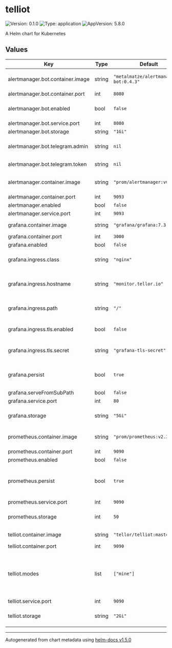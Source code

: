 # telliot

![Version: 0.1.0](https://img.shields.io/badge/Version-0.1.0-informational?style=flat-square) ![Type: application](https://img.shields.io/badge/Type-application-informational?style=flat-square) ![AppVersion: 5.8.0](https://img.shields.io/badge/AppVersion-5.8.0-informational?style=flat-square)

A Helm chart for Kubernetes

## Values

| Key                              | Type   | Default                               | Description                                                             |
| -------------------------------- | ------ | ------------------------------------- | ----------------------------------------------------------------------- |
| alertmanager.bot.container.image | string | `"metalmatze/alertmanager-bot:0.4.3"` | Docker image for alertmanager                                           |
| alertmanager.bot.container.port  | int    | `8080`                                |                                                                         |
| alertmanager.bot.enabled         | bool   | `false`                               | Whether to enable alertmanager                                          |
| alertmanager.bot.service.port    | int    | `8080`                                |                                                                         |
| alertmanager.bot.storage         | string | `"1Gi"`                               |                                                                         |
| alertmanager.bot.telegram.admin  | string | `nil`                                 | Telegram admin username                                                 |
| alertmanager.bot.telegram.token  | string | `nil`                                 | Telegram token                                                          |
| alertmanager.container.image     | string | `"prom/alertmanager:v0.19.0"`         | Docker image for alertmanager                                           |
| alertmanager.container.port      | int    | `9093`                                |                                                                         |
| alertmanager.enabled             | bool   | `false`                               |                                                                         |
| alertmanager.service.port        | int    | `9093`                                |                                                                         |
| grafana.container.image          | string | `"grafana/grafana:7.3.6"`             | Docker image for grafana                                                |
| grafana.container.port           | int    | `3000`                                |                                                                         |
| grafana.enabled                  | bool   | `false`                               |                                                                         |
| grafana.ingress.class            | string | `"nginx"`                             | Ingress class to use for grafana                                        |
| grafana.ingress.hostname         | string | `"monitor.tellor.io"`                 | Hostname to use for accessing grafana                                   |
| grafana.ingress.path             | string | `"/"`                                 | Subpath to access grafana                                               |
| grafana.ingress.tls.enabled      | bool   | `false`                               | Enable/Disable TLS for grafana                                          |
| grafana.ingress.tls.secret       | string | `"grafana-tls-secret"`                | Name of TLS secret to use for grafana                                   |
| grafana.persist                  | bool   | `true`                                | Enable persistance for grafana configuration                            |
| grafana.serveFromSubPath         | bool   | `false`                               |                                                                         |
| grafana.service.port             | int    | `80`                                  |                                                                         |
| grafana.storage                  | string | `"5Gi"`                               | Grafana persistent storage size                                         |
| prometheus.container.image       | string | `"prom/prometheus:v2.24.0"`           | Docker image for prometheus                                             |
| prometheus.container.port        | int    | `9090`                                |                                                                         |
| prometheus.enabled               | bool   | `false`                               |                                                                         |
| prometheus.persist               | bool   | `true`                                | Enable persistance for prometheus data                                  |
| prometheus.service.port          | int    | `9090`                                |                                                                         |
| prometheus.storage               | int    | `50`                                  | Prometheus storage size in GB                                           |
| telliot.container.image          | string | `"tellor/telliot:master"`             | Docker image for telliot                                                |
| telliot.container.port           | int    | `9090`                                |                                                                         |
| telliot.modes                    | list   | `["mine"]`                            | Array of commands to spawn separate instances of telliot instances with |
| telliot.service.port             | int    | `9090`                                |                                                                         |
| telliot.storage                  | string | `"2Gi"`                               | telliot persistent storage size                                         |

----------------------------------------------
Autogenerated from chart metadata using [helm-docs v1.5.0](https://github.com/norwoodj/helm-docs/releases/v1.5.0)
